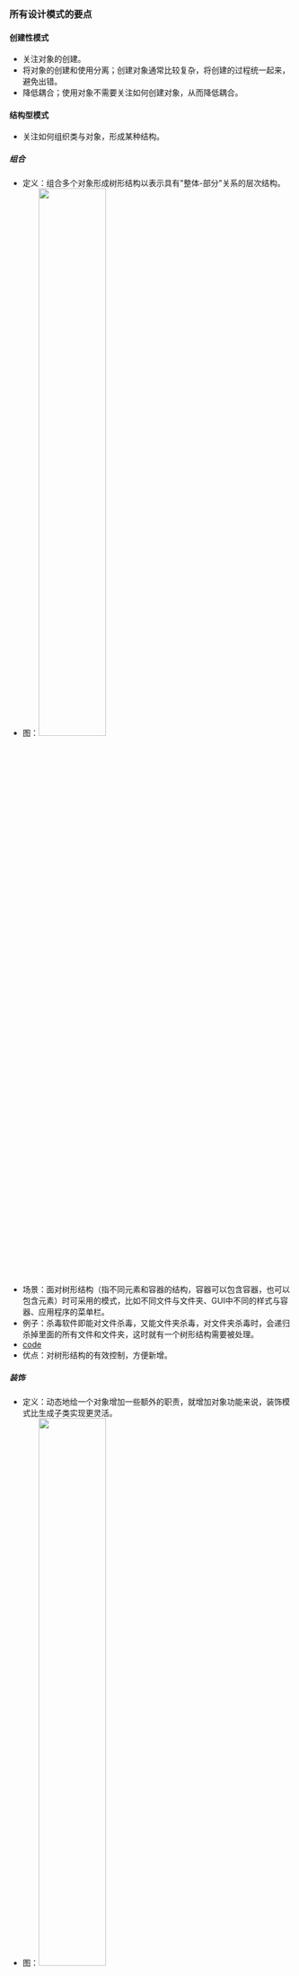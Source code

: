 ### 所有设计模式的要点

#### 创建性模式
* 关注对象的创建。
* 将对象的创建和使用分离；创建对象通常比较复杂，将创建的过程统一起来，避免出错。
* 降低耦合；使用对象不需要关注如何创建对象，从而降低耦合。

#### 结构型模式
* 关注如何组织类与对象，形成某种结构。

##### 组合
* 定义：组合多个对象形成树形结构以表示具有"整体-部分"关系的层次结构。
* 图：<img src="https://upload.wikimedia.org/wikipedia/commons/5/5a/Composite_UML_class_diagram_%28fixed%29.svg" width="50%" height="50%">
* 场景：面对树形结构（指不同元素和容器的结构，容器可以包含容器，也可以包含元素）时可采用的模式，比如不同文件与文件夹、GUI中不同的样式与容器、应用程序的菜单栏。
* 例子：杀毒软件即能对文件杀毒，又能文件夹杀毒，对文件夹杀毒时，会递归杀掉里面的所有文件和文件夹，这时就有一个树形结构需要被处理。
* [code](java_design_pattern_code/src/composite)
* 优点：对树形结构的有效控制，方便新增。

##### 装饰
* 定义：动态地给一个对象增加一些额外的职责，就增加对象功能来说，装饰模式比生成子类实现更灵活。
* 图：<img src="https://upload.wikimedia.org/wikipedia/commons/e/e9/Decorator_UML_class_diagram.svg" width="50%" height="50%">
* 场景：不影响其它对象，以动态、透明的方式给单个对象添加职责。当采用继承不利于系统扩展时（导致子类过多或被定义为final的类），采用装饰模式。
* 例子：给汉堡加调理，不影响汉堡被吃的功能，还能使得味道更好；给毛坯房装修，不影响毛坯房居住的功能，能使居住条件更好；GUI应用中窗口增加滚动条；某个函数需要插入日志、性能测试；
* [code](java_design_pattern_code/src/decorator)
* 优点：灵活扩展类的功能；多次装饰；具体构件类和装饰类独立变化，互不影响；
* 缺点：排错难。

##### 外观
* 定义：外部与一个子系统的通信通过一个统一的外观角色进行，为子系统中的一组接口提供一个一致的入口，外观模式定义了一个高层接口，这个接口使得这个子系统更加易用。
* 图：<img src="https://upload.wikimedia.org/wikipedia/en/5/57/Example_of_Facade_design_pattern_in_UML.png" width="50%" height="50%">
* 场景：多个业务类通常作为整体出现时，客户类不逐一与业务类通信协作，而只与引入的一个外观类通信协作，由外观类负责与多个业务类通信协作；作为复杂（子）系统的入口出现；层次化结构中，每层都有一个外观类，降低层与层之间的耦合。
* 例子：为了吃饭，我可做饭（买菜、切菜、煮饭、炒菜...），但我也可以到餐馆吃饭，餐馆直接提供了可以吃的饭菜，可以认为餐馆就是外观类。
* [code](java_design_pattern_code/src/facade)
* 优点：客户端与子系统解耦；子系统的变化不会影响到客户端；多个客户端都可调用外观类（即可获得复杂子系统的功能）；
* 缺点：实际上很难限制客户端直接使用子系统；

##### 享元
* 定义：运用共享技术有效地支持大量细粒度对象的复用。
* 图：<img src="https://github.com/zhangyang27/blogs/raw/master/images/flyweight_pattern.png" width="50%" height="50%">
* 场景：系统需要大量使用相同或相似对象时，利用享元模式可以实现对象的多次复用。将变化的部分作为外部状态，不变的部分作为内部状态。以字符串为例，每个字符的内容是不变的，但是字符的位置是变化的。
* 例子：[java.lang.Integer.valueOf](http://stackoverflow.com/questions/6521067/why-is-java-lang-integer-valueof-a-flyweight-pattern)；实际上我觉得享元模式大量使用，比如字符串(符合定义中的细粒度)、线程池、数据库连接池，都有享元的思想。
* [code](java_design_pattern_code/src/flyweight)
* 优点：节约内存。
* 缺点：使用系统复杂；需要准确区分对象的内部和外部状态。

##### 代理
* 定义：给某个对象提供一个代理，并由代理控制对该对象的访问。(Provide a surrogate or placeholder for another object to control access to it.)
* 图：<img src="https://upload.wikimedia.org/wikipedia/commons/thumb/7/75/Proxy_pattern_diagram.svg/800px-Proxy_pattern_diagram.svg.png" width="50%" height="50%">
* 场景：为了远程调用的代理、为了缓存的代理、为了保护（权限）的代理、为了额外的操作（比如计数器）的代理、为了创建耗时对象的代理（延迟初始化）。
* 例子：代购、翻译、分布式系统的远程API调用、代理服务器、反向代理服务器
* [code](java_design_pattern_code/src/proxy)
* 优点：客户端针对抽象编程，方便更换代理；远程代理可以将耗费资源的操作移到性能更好的服务器上，提高整体效率；
* 缺点：有了代理速度变慢；代理类的实现可能异常复杂：比如远程代理。
* 与装饰模式的区别：代理模式增加全新的功能、装饰模式增加相关功能；代理模式还控制了对代理对象的访问，而装饰只是对对象加功能。

#### 行为型模式
* 关注对象之间的交互、通信、协作，明确对象的职责。
* （我现在看来好深奥 2017-02-04 17:49:07 ）

##### 职责链
* 定义：避免请求者与接收者耦合；让多个有机会接受请求的对象组成链条，沿着链条传送请求，直到有对象处理它为止。
* 图：<img src="https://github.com/zhangyang27/blogs/raw/master/images/chain.png" width="50%" height="50%">
* 场景：多个对象可以处理同一请求时可以应用职责链模式；需要动态组合一组对象来处理请求时可以使用职责链模式。
* 例子：斗地主出牌时（一个一个确认出牌）；请假、报销的审批过程（领导无法批准的则由更高级的领导审批）；Web应用对请求的过滤器；
* [code](java_design_pattern_code/src/chain)
* 优点：职责链更为灵活，能够动态的增加或者修改职责链上的对象；
* 缺点：职责链过长时响应慢、调试难、性能差；建链不当，会死循环；配置错误的话，请求可能不被任何处理对象处理；

##### 命令
* 定义：将请求封装成对象，客户端可以使用注入参数的方式 ( setCommand ) 指定不同的请求(即命令)。方便实现请求排队、请求日志，方便地支持了备份和撤销功能。
* 图：<img src="https://upload.wikimedia.org/wikipedia/commons/b/bf/Command_pattern.svg" width="50%" height="50%">
* 场景：请求发送者和接收者解耦；请求发送者和请求（命令）可以用不同的生命周期，发送者不在了，命令依然存在；需要请求（命令）队列要调用多个接收者；系统需要支持（请求）命令的撤销或者恢复，在网站部署、数据库备份方面我觉得很有意义；需要与组合模式一起形成命令的树形结构（称为宏命令）
* 例子：开关连着电线，电线连着电灯，电线也可以连着排气扇；电线就是命令，换电器只需要换线即可；不同的按钮有着不同的功能，按钮的功能可以随意切换，就是因为将按钮的请求单独封装成了对象，从而使用了对象模式。

	<img src="https://github.com/zhangyang27/blogs/raw/master/images/command_pattern.png" width="20%" height="20%">

* [code](java_design_pattern_code/src/command_pattern)
* 优点：降低系统耦合度；容易增加新的命令；方便设计命令队列和宏命令（组合命令）；为命令的撤销和恢复提供了一种实现方案。
* 缺点：类多，每一个命令都需要一个类，导致系统变得复杂。


##### 迭代器
* 定义：提供一种方法来访问数据聚合对象，而不用暴露这个对象的内部表示（我认为是属性），别名为游标。
* 图：<img src="https://upload.wikimedia.org/wikipedia/commons/1/13/Iterator_UML_class_diagram.svg" width="50%" height="50%">
* 场景：访问聚合对象的内容时无需暴露它的内部实现，客户端不需要知道内部实现细节；当需要为一个聚合对象提供多种遍历方式时可以采用迭代器模式；可以为不同的聚合结构提供一个统一的访问接口，但是接口的实现类可以按需提供不同的遍历方式。
* 例子：电视机是一个频道容器，遥控器实现了对电视机内频道的遍历。java的List和Set都实现了Collection接口，而Collection接口又实现了Iterable接口，所以实现了Collection接口的都实现了迭代器。
* [code](java_design_pattern_code/src/iterator)
* 优点：支持以不同的方式遍历对象，需要新的遍历方式时只需添加一个迭代器的实现类。简化了聚合类。引入了抽象层，增加聚合类和迭代器类逗非常方便。
* 缺点：存储数据和遍历数据的职责分离，类的个数成对增加。抽象类的设计难度大，就像刚开始Iterator没有考虑到逆向遍历。

##### 中介者
* 定义：用一个中介对象来封装一系列的对象交互，中介者使各对象不需要显式地相互引用，从而使其耦合松散，而且可以独立地改变它们之间的交互。又称调停者模式。
* 图：<img src="https://upload.wikimedia.org/wikipedia/commons/e/e4/Mediator_design_pattern.png" width="50%" height="50%">
* 场景： 对象之间的引用关系复杂；一个对象由于引用了其它多个对象并直接通信，导致难以复用；
* 图：<img src="https://github.com/zhangyang27/blogs/raw/master/images/mediator_pattern1_asldjf.png" width="50%" height="50%">
* 例子：QQ群，群作为一个中介者，传递了一个用户对其它所有用户说的话，而不需要用户逐一告诉每个用户。在GUI控件库中比较多，比如点了这按钮，另一个列表也会变的情况。All scheduleXXX() methods of [java.util.Timer](http://docs.oracle.com/javase/8/docs/api/java/util/Timer.html)；[java.util.concurrent.Executor#execute()](http://docs.oracle.com/javase/8/docs/api/java/util/concurrent/Executor.html#execute-java.lang.Runnable-)；submit() and invokeXXX() methods of [java.util.concurrent.ExecutorService](http://docs.oracle.com/javase/8/docs/api/java/util/concurrent/ExecutorService.html); scheduleXXX() methods of [java.util.concurrent.ScheduledExecutorService](http://docs.oracle.com/javase/8/docs/api/java/util/concurrent/ScheduledExecutorService.html); [java.lang.reflect.Method#invoke()](http://docs.oracle.com/javase/8/docs/api/java/lang/reflect/Method.html#invoke-java.lang.Object-java.lang.Object...-) 
* [code](java_design_pattern_code/src/mediator)
* 优点：简化了对象间的交互，使得对象之间的关系更易理解，将同事间多对多的关系转化为了一对的关系（星型结构）。增加新的中介者（新的交互方式）和新的同事都非常方便；使得同事类可以重用。
* 缺点：中介者类中包含大量同事交互细节，导致具体中介者类非常复杂，难以维护。
* 点评：怎么我感觉就是挪了一下代码的位置了，本来要写在每一个同事类里的代码，都转移到中介类里了，还有就是免去了同事类之间的引用。

##### 策略
* 定义：定义一系列算法类，将每个算法封装起来，并让他们可以互相替换。策略模式让算法独立于使用它的客户而变化。
* 图：<img src="https://upload.wikimedia.org/wikipedia/commons/3/39/Strategy_Pattern_in_UML.png" width="50%" height="50%">
* 场景：当系统需要动态地在几个算法里选择一种执行；不希望客户端知道复杂的、与算法相关的数据结构，可以在策略类里封装数据结构和算法。
* 例子：电影票根据用户的不同打折方式；Java SE的容器布局管理；
* [code](java_design_pattern_code/src/strategy)
* 优点：选择算法和新增算法时的灵活；提供了管理算法的办法（比如确保了每个算法的输入输出格式类似、便于验证等）；方便复用算法（算法单独封装在了类里）；
* 缺点：只适用于客户端知道该使用哪个算法时；类会变多；不支持一个策略类完成某些功能再交个另一个策略类处理。

##### 模板
* 定义：定义一个操作中的算法框架，而将一些步骤延迟到子类中，模板方法使得子类可以不改变一个算法的结构即可重定义该算法的某些步骤。
* 图：<img src="https://upload.wikimedia.org/wikipedia/commons/5/52/Template_Method_UML.svg" width="50%" height="50%">
* 场景：将复杂的算法分割，将算法中固定不变的部分设计为模板方法和父类的具体方法，需要改变的地方由子类实现。也可实现子类对父类的反向控制（子类重新赋值isPaint决定Paint是否执行）。
* 例子：餐馆吃饭，点菜->吃->买单，点菜和买单步骤变化不大，吃的步骤变化多端。
* [code](java_design_pattern_code/src/template_method)
* 优点：子类的某些算法的实现不会算法的执行次序；代码复用技术；可以由子类实现反向控制；不同子类实现的方法不同，方便扩展和修改。
* 缺点：每个实现都需要一个子类，可能会导致类太多，系统越发庞大。

##### 访问者
* 定义：提供一个作用于某对象结构中的各个元素的操作表示，它使得可以在不改变元素的类的前提下定义作用于这些元素的新操作。
* 通俗的理解：访问者模式包含访问者和被访者两部分，被访者是一个含有各种元素的集合对象，而不同的访问者对被访者内的元素操作个不相同。定义的确晦涩难懂，但仔细思考后又觉得其更为准确。
* 图：<img src="https://upload.wikimedia.org/wikipedia/en/e/eb/Visitor_design_pattern.svg" width="50%" height="50%">
* 场景：系统中存在一个复杂对象结构，且不同的访问者对其所采取的操作各不相同时，可以考虑使用访问者模式。对象结构中对象对应的类（元素的种类）应当很少改变，但是对对象结构增加新操作时则非常的方便。
* 例子：XML文档解析、编译器的设计、复杂集合对象的处理；医生的处方单被不同的部门处理，如药房和收费处，都是对同一对象结构的不同访问。
* [code](java_design_pattern_code/src/visitor)
* 优点：增加新的访问者会非常方便；访问行为分散到各个访问者中，便于管理、分析。
* 缺点：增加新元素类会非常困难。

##### 参考
1. 设计模式的艺术软件开发人员内功修炼之道_刘伟
2. wikipedia
